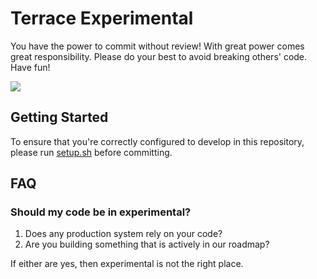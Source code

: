 # Terrace Experimental

You have the power to commit without review! With great power comes great responsibility. Please do your best to avoid breaking others' code. Have fun!

<img src="https://media.giphy.com/media/BdAn5S0xigpO/giphy.gif">

## Getting Started

To ensure that you're correctly configured to develop in this repository,
please run [setup.sh](./setup.sh) before committing.

## FAQ

### Should my code be in experimental?

1. Does any production system rely on your code?
2. Are you building something that is actively in our roadmap?

If either are yes, then experimental is not the right place.

